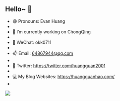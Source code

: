 ## Hello~ 👋


- 😄 Pronouns: Evan Huang
- 
- 🔭 I’m currently working on ChongQing
- 
- 💬 WeChat: okk0711
- 
- 📫 Email: <64867944@qq.com>
- 
- 🐤 Twitter: <https://twitter.com/huangguan2001>
- 
- 💻 My Blog Websites: <https://huangguanhao.com/> 
- 


<a href="https://github.com/huangguan2001/">
  <img  src="https://github-readme-stats.vercel.app/api?username=huangguan2001&theme=algolia&count_private=true&show_icons=true" />
</a>

<!-- <a href="https://github.com/huangguan2001/">
  <img align="right" src="https://github-readme-stats.vercel.app/api/top-langs/?username=huangguan2001&layout=compact" />
</a> -->
